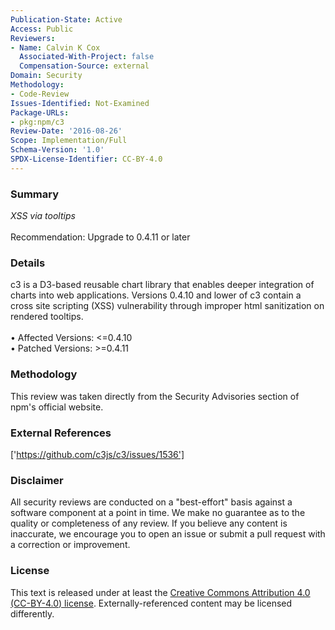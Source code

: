 ```yaml
---
Publication-State: Active
Access: Public
Reviewers:
- Name: Calvin K Cox
  Associated-With-Project: false
  Compensation-Source: external
Domain: Security
Methodology:
- Code-Review
Issues-Identified: Not-Examined
Package-URLs:
- pkg:npm/c3
Review-Date: '2016-08-26'
Scope: Implementation/Full
Schema-Version: '1.0'
SPDX-License-Identifier: CC-BY-4.0
---
```

### Summary
*XSS via tooltips*<br><br>Recommendation: Upgrade to 0.4.11 or later
### Details
c3 is a D3-based reusable chart library that enables deeper integration of charts into web applications.  Versions 0.4.10 and lower of c3 contain a cross site scripting (XSS) vulnerability through improper html sanitization on rendered tooltips.
<br><br>• Affected Versions: <=0.4.10
<br>• Patched Versions: >=0.4.11
### Methodology
This review was taken directly from the Security Advisories section of npm's official website.
### External References
['https://github.com/c3js/c3/issues/1536']
### Disclaimer
All security reviews are conducted on a "best-effort" basis against a software component at a point in time. We make no guarantee as to the quality or completeness of any review. If you believe any content is inaccurate, we encourage you to open an issue or submit a pull request with a correction or improvement.
### License
This text is released under at least the [Creative Commons Attribution 4.0 (CC-BY-4.0) license](https://creativecommons.org/licenses/by/4.0/legalcode.txt). Externally-referenced content may be licensed differently.
